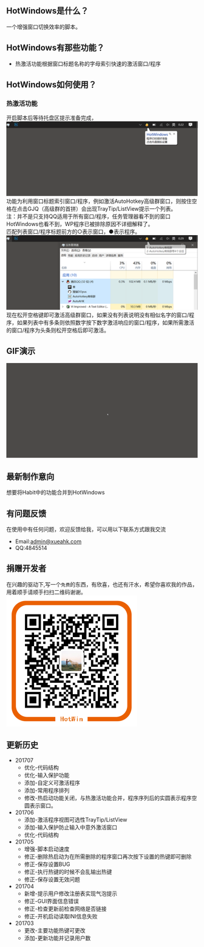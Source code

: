 ## HotWindows是什么？
一个增强窗口切换效率的脚本。

## HotWindows有那些功能？
* 热激活功能根据窗口标题名称的字母索引快速的激活窗口/程序

## HotWindows如何使用？

### 热激活功能
开启脚本后等待托盘区提示准备完成，<br>![](https://github.com/liumenggit/pic/raw/master/HotWindowszbwc.gif)<br>功能为利用窗口标题索引窗口/程序，例如激活AutoHotkey高级群窗口，则按住空格在点击GJQ（高级群的首拼）会出现TrayTip/ListView提示一个列表。<br>注：并不是只支持QQ适用于所有窗口/程序，任务管理器看不到的窗口HotWindows也看不到，WP程序已被排除原因不详细解释了。<br>匹配列表窗口/程序标题前方的○表示窗口，●表示程序。<br>![](https://github.com/liumenggit/pic/raw/master/HotWindowsgjq.gif)<br>现在松开空格键即可激活高级群窗口，如果没有列表说明没有相似名字的窗口/程序，如果列表中有多条则依照数字按下数字激活响应的窗口/程序，如果所需激活的窗口/程序为头条则松开空格后即可激活。

## GIF演示
![](https://github.com/liumenggit/pic/raw/master/HotWindows.gif)

## 最新制作意向
想要将Habit中的功能合并到HotWindows

## 有问题反馈
在使用中有任何问题，欢迎反馈给我，可以用以下联系方式跟我交流
* Email:admin@xueahk.com
* QQ:4845514

## 捐赠开发者
在兴趣的驱动下,写一个`免费`的东西，有欣喜，也还有汗水，希望你喜欢我的作品，用着顺手请顺手扫扫二维码谢谢。<br>
![](https://github.com/liumenggit/pic/raw/master/alipayhotwin12.png)

## 更新历史
* 201707
	* 优化-代码结构
	* 优化-输入保护功能
	* 添加-自定义可激活程序
	* 添加-常用程序排列
	* 修改-热启动功能关闭，与热激活功能合并，程序序列后的实圆表示程序空圆表示窗口。
* 201706
	* 添加-激活程序视图可选性TrayTip/ListView
	* 添加-输入保护防止输入中意外激活窗口
	* 优化-代码结构
* 201705
	* 增强-脚本启动速度
	* 修正-删除热启动为在所需删除的程序窗口再次按下设置的热键即可删除
	* 修正-保存设置BUG
	* 修正-执行热键的时候不会乱输出热键
	* 修正-保存设置无效问题
* 201704
	* 新增-提示用户修改注册表实现气泡提示
	* 修正-GUI界面信息错误
	* 修正-检查更新前检查网络是否链接
	* 修正-开机启动读取INI信息失败
* 201703
	* 更改-主要功能热键可更改
	* 添加-更新功能并记录用户数
